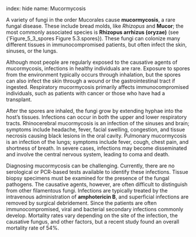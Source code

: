 index: hide
name: Mucormycosis

A variety of fungi in the order Mucorales cause  **mucormycosis**, a rare fungal disease. These include bread molds, like  *Rhizopus* and  **Mucor**; the most commonly associated species is  **Rhizopus arrhizus (oryzae)** (see {'Figure_5_3_spores Figure 5.3.spores}). These fungi can colonize many different tissues in immunocompromised patients, but often infect the skin, sinuses, or the lungs.

Although most people are regularly exposed to the causative agents of mucormycosis, infections in healthy individuals are rare. Exposure to spores from the environment typically occurs through inhalation, but the spores can also infect the skin through a wound or the gastrointestinal tract if ingested. Respiratory mucormycosis primarily affects immunocompromised individuals, such as patients with cancer or those who have had a transplant.

After the spores are inhaled, the fungi grow by extending hyphae into the host’s tissues. Infections can occur in both the upper and lower respiratory tracts. Rhinocerebral mucormycosis is an infection of the sinuses and brain; symptoms include headache, fever, facial swelling, congestion, and tissue necrosis causing black lesions in the oral cavity. Pulmonary mucormycosis is an infection of the lungs; symptoms include fever, cough, chest pain, and shortness of breath. In severe cases, infections may become disseminated and involve the central nervous system, leading to coma and death.

Diagnosing mucormycosis can be challenging. Currently, there are no serological or PCR-based tests available to identify these infections. Tissue biopsy specimens must be examined for the presence of the fungal pathogens. The causative agents, however, are often difficult to distinguish from other filamentous fungi. Infections are typically treated by the intravenous administration of  **amphotericin B**, and superficial infections are removed by surgical debridement. Since the patients are often immunocompromised, viral and bacterial secondary infections commonly develop. Mortality rates vary depending on the site of the infection, the causative fungus, and other factors, but a recent study found an overall mortality rate of 54%.
